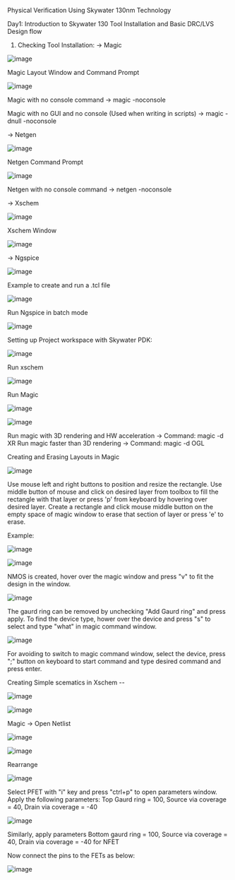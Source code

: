 Physical Verification Using Skywater 130nm Technology


Day1: Introduction to Skywater 130
Tool Installation and Basic DRC/LVS Design flow

1. Checking Tool Installation:
-> Magic

![image](https://user-images.githubusercontent.com/80171126/194927788-8c9c7302-f52c-45a8-9e45-bd2baea84b35.png)

Magic Layout Window and Command Prompt

![image](https://user-images.githubusercontent.com/80171126/194928193-d756e637-e264-4c00-ad7f-d1e2b3a4c438.png)

Magic with no console command -> magic -noconsole

Magic with no GUI and no console (Used when writing in scripts) -> magic -dnull -noconsole


-> Netgen

![image](https://user-images.githubusercontent.com/80171126/194928419-7782db40-cf64-47e1-8cd8-1b91f923af1a.png)

Netgen Command Prompt

![image](https://user-images.githubusercontent.com/80171126/194928486-f21408f2-a02c-4f76-99dd-fae982e13cfa.png)

Netgen with no console command -> netgen -noconsole

-> Xschem

![image](https://user-images.githubusercontent.com/80171126/194928593-440498f6-542e-42c7-b7af-f50d67e24eab.png)

Xschem Window

![image](https://user-images.githubusercontent.com/80171126/194928663-cf53d33d-0ea1-445b-af7e-50596a54d84a.png)

-> Ngspice

![image](https://user-images.githubusercontent.com/80171126/194928848-55020dad-b851-4dc8-8f39-a5c4c108cdef.png)


Example to create and run a .tcl file

![image](https://user-images.githubusercontent.com/80171126/194931483-24b45207-a931-4561-8f77-20a112b546a4.png)

Run Ngspice in batch mode

![image](https://user-images.githubusercontent.com/80171126/194931572-8bd7b085-7d35-4cc1-a7e7-3c2e84ef1a77.png)


Setting up Project workspace with Skywater PDK:

![image](https://user-images.githubusercontent.com/80171126/194934874-e9c07e65-1fe3-4707-b783-4c527f76f5c6.png)


Run xschem

![image](https://user-images.githubusercontent.com/80171126/194934979-8958b232-d5fd-4606-acbc-2bbc5ed909b6.png)

Run Magic

![image](https://user-images.githubusercontent.com/80171126/194935576-33605719-616c-42fd-b276-eb76da36b941.png)

![image](https://user-images.githubusercontent.com/80171126/194935653-cc1b79b4-e496-4b3f-a80e-538b0ca758c7.png)

Run magic with 3D rendering and HW acceleration -> Command: magic -d XR
Run magic faster than 3D rendering -> Command: magic -d OGL

Creating and Erasing Layouts in Magic

![image](https://user-images.githubusercontent.com/80171126/195152395-3e62b8fb-559b-43b7-87a6-0d5515574ec5.png)

Use mouse left and right buttons to position and resize the rectangle. Use middle button of mouse and click on desired layer from toolbox to fill the rectangle with that layer or press 'p' from keyboard by hovering over desired layer. Create a rectangle and click mouse middle button on the empty space of magic window to erase that section of layer or press 'e' to erase.

Example:

![image](https://user-images.githubusercontent.com/80171126/195765414-c81990df-9938-478f-8f42-e59782e9a486.png)

![image](https://user-images.githubusercontent.com/80171126/195765674-c03bc6b8-3535-4eca-9ea6-a4ec23b9764f.png)

NMOS is created, hover over the magic window and press "v" to fit the design in the window.

![image](https://user-images.githubusercontent.com/80171126/195809613-7fffbcfa-2d4f-4b30-b5e2-071583769e46.png)

The gaurd ring can be removed by unchecking "Add Gaurd ring" and press apply.
To find the device type, hower over the device and press "s" to select and type "what" in magic command window.

![image](https://user-images.githubusercontent.com/80171126/195810783-44757358-d72f-44eb-9883-5d56d8506717.png)

For avoiding to switch to magic command window, select the device, press ";" button on keyboard to start command and type desired command and press enter.

Creating Simple scematics in Xschem --

![image](https://user-images.githubusercontent.com/80171126/195825144-52f0e845-79e4-4211-a54d-838b33c927af.png)

![image](https://user-images.githubusercontent.com/80171126/195825764-4d3de95a-7253-4ca1-ae39-790555f92b0b.png)

Magic -> Open Netlist

![image](https://user-images.githubusercontent.com/80171126/195830634-a0d7637c-fa76-469c-8930-290192f3604e.png)

![image](https://user-images.githubusercontent.com/80171126/195830723-7392a1ab-8214-4e13-ad28-9073d8ad9d78.png)

Rearrange 

![image](https://user-images.githubusercontent.com/80171126/195831756-b34ef251-8012-4674-8a06-df85748a171f.png)

Select PFET with "i" key and press "ctrl+p" to open parameters window. Apply the following parameters:
Top Gaurd ring = 100, Source via coverage = 40, Drain via coverage = -40

![image](https://user-images.githubusercontent.com/80171126/195832601-33cc6a0e-d3ad-4609-a9d7-6bb8737a2512.png)

Similarly, apply parameters Bottom gaurd ring = 100, Source via coverage = 40, Drain via coverage = -40 for NFET

Now connect the pins to the FETs as below:

![image](https://user-images.githubusercontent.com/80171126/195837142-172dd082-76b7-4316-a33b-6516da73dcab.png)



